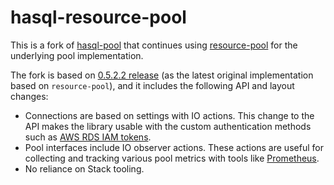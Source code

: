 hasql-resource-pool
===================

This is a fork of [hasql-pool](https://github.com/nikita-volkov/hasql-pool) that
continues using [resource-pool](https://hackage.haskell.org/package/resource-pool) for
the underlying pool implementation.

The fork is based on [0.5.2.2 release](https://hackage.haskell.org/package/hasql-pool)
(as the latest original implementation based on `resource-pool`), and it includes the following API and layout changes:

* Connections are based on settings with IO actions.
  This change to the API makes the library usable with the custom authentication methods
  such as [AWS RDS IAM tokens](https://docs.aws.amazon.com/AmazonRDS/latest/UserGuide/UsingWithRDS.IAMDBAuth.html).
* Pool interfaces include IO observer actions. These actions are useful for collecting and tracking various pool metrics
  with tools like [Prometheus](https://prometheus.io/docs/introduction/overview/).
* No reliance on Stack tooling.
